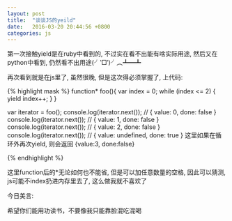 ```yaml
---
layout: post
title:  "谈谈JS的yeild"
date:   2016-03-20 20:44:56 +0800
categories: js
---
```

第一次接触yield是在ruby中看到的, 不过实在看不出能有啥实际用途, 然后又在python中看到, 仍然看不出用途(╯‵□′)╯︵┻━┻

再次看到就是在js里了, 虽然很晚, 但是这次得必须掌握了, 上代码:

{% highlight mask %}
function* foo(){
  var index = 0;
  while (index <= 2) {
    yield index++;
    }
}

var iterator = foo();
console.log(iterator.next()); // { value: 0, done: false }
console.log(iterator.next()); // { value: 1, done: false }
console.log(iterator.next()); // { value: 2, done: false }
console.log(iterator.next()); // { value: undefined, done: true }  这里如果在循环外再次yield, 则会返回 {value:3, done:false}

{% endhighlight %}

这里function后的*无论如何也不能省, 但是可以加任意数量的空格, 因此可以猜测, js可能不index扔进内存里去了, 这么做我就不喜欢了


今日美言:

希望你们能用功读书，不要像我只能靠脸混吃混喝